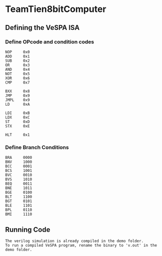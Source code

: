 # TeamTien8bitComputer

## Defining the VeSPA ISA 

### Define OPcode and condition codes
	
	NOP 	0x0
	ADD		0x1			 
	SUB 	0x2 		
	OR 		0x3 		
	AND		0x4			
	NOT		0x5 		
	XOR 	0x6			
	CMP		0x7

	BXX 	0x8 		
	JMP		0x9			
	JMPL	0x9			
	LD 		0xA

	LDI		0xB
	LDX 	0xC
	ST 		0xD
	STX 	0xE
	
	HLT		0x1


### Define Branch Conditions

	BRA 	0000
	BNV 	1000
	BCC 	0001
	BCS 	1001
	BVC 	0010
	BVS 	1010
	BEQ 	0011
	BNE		1011
	BGE 	0100
	BLT		1100
	BGT 	0101
	BLE 	1101
	BPL 	0110
	BMI 	1110

## Running Code
	The verilog simulation is already compiled in the demo folder.
	To run a compiled VeSPA program, rename the binary to 'v.out' in the demo folder.
	